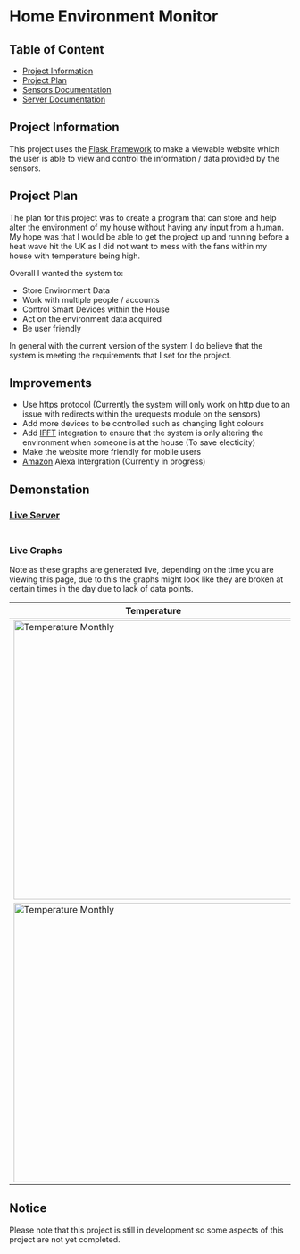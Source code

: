 # Home Environment Monitor

## Table of Content
- [Project Information](#project-information)
- [Project Plan](#project-plan)
- [Sensors Documentation](MicroControllers)
- [Server Documentation](Server)

## Project Information
This project uses the [Flask Framework](https://github.com/pallets/flask) to make a viewable website which the user
is able to view and control the information / data provided by the sensors.

## Project Plan
The plan for this project was to create a program that can store and help alter the environment of my house without having any input from a human. My hope was that I would be able to get the project up and running before a heat wave hit the UK as I did not want to mess with the fans within my house with temperature being high. 

Overall I wanted the system to:
- Store Environment Data
- Work with multiple people / accounts
- Control Smart Devices within the House
- Act on the environment data acquired
- Be user friendly

In general with the current version of the system I do believe that the system is meeting the requirements that I set for the project.

## Improvements
- Use https protocol (Currently the system will only work on http due to an issue with redirects within the urequests module on the sensors) 
- Add more devices to be controlled such as changing light colours
- Add [IFFT](https://ifttt.com/) integration to ensure that the system is only altering the environment when someone is at the house (To save electicity) 
- Make the website more friendly for mobile users
- [Amazon](https://www.amazon.co.uk/) Alexa Intergration (Currently in progress)

## Demonstation
<h3>
  <a href="http://188.34.166.212:8080/" target="_blank">
    Live Server
  </a>
  <br><br>
</h3>

### Live Graphs
Note as these graphs are generated live, depending on the time you are viewing this page, due to this the graphs might look like they are broken at certain times in the day due to lack of data points.

<table>
  <thead>
    <tr>
      <th>
        Temperature
      </th>
      <th>
        Humidity
      </th>
    </tr>
  </thead>
  <tbody>
    <tr>
      <td>
        <img src="http://188.34.166.212:8080/static/graphs/monthly_temp.png" alt="Temperature Monthly" width="500"/>
      </td>
      <td>
        <img src="http://188.34.166.212:8080/static/graphs/monthly_hum.png"" alt="Temperature Monthly" width="500"/>
      </td>
    </tr>
    <tr>
      <td>
        <img src="http://188.34.166.212:8080/static/graphs/hourly_temp.png" alt="Temperature Monthly" width="500"/>
      </td>
      <td>
        <img src="http://188.34.166.212:8080/static/graphs/hourly_hum.png"" alt="Temperature Monthly" width="500"/>
      </td>
    </tr>
  </tbody>
</table>





## Notice
Please note that this project is still in development so some aspects of this project are not yet completed.

